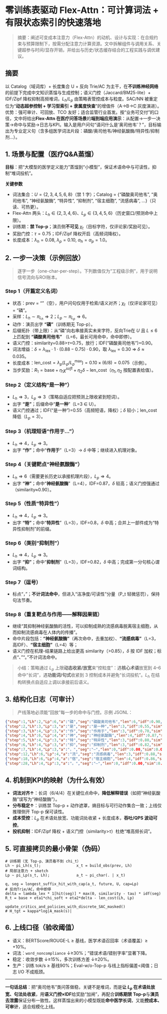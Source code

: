 ﻿# **零训练表驱动 Flex-Attn：可计算词法 + 有限状态索引的快速落地**
> 摘要：阐述可变成本注意力（Flex-Attn）的动机、设计与实现：在合规约束与预算限制下，按需分配注意力计算资源。文中拆解组件与调用关系、关键超参与时间/显存开销，并给出与历史/状态缓存结合的工程实践与调优建议。

## 摘要

以 Catalog（域词库）+ 长度集合 U + 反向 Trie/AC 为主干，在**不训练神经网络**的前提下完成中文知识蒸馏与生成控制；语义门控（Jaccard/BM25-lite）+ IDF/Zipf 降权抑制高频堆词，$L_h/L_p$ 由策略表管控成本与粒度。SAC/NN 被重定位为“**动态超参控制 + 学习型索引 + 隶属度快查**”的增值件（A→B→C 灰度演进）。优势：强可审计、可回放、TCO 友好；适合监管行业首发。按“业务可交付”的口径，文中将给出**Flex-Attn 在医疗问答场景**的**端到端应用演示**：从配置→一步一决策→命中与奖励→日志与KPI。输入是用户问句“请问什么是‘奥司他韦’？”，目标输出为专业定义句（含多组医学词法片段：磷酸/奥司他韦/神经氨酸酶/特异性/抑制剂…）。

## 1. 场景与配置（医疗Q&A蒸馏）

**目标**：把“大模型的医学定义能力”蒸馏到“小模型”，保证术语命中与可读性，抑制“堆词投机”。

**关键参数**

* 词法集合：$U=\{2,3,4,5,6,8\}$（禁 1 字）；Catalog = {“磷酸奥司他韦”, “奥司他韦”, “神经氨酸酶”, “特异性”, “抑制剂”, “宿主细胞”, “流感病毒”, …}（只读、可热更）。
* Flex-Attn 两头：$L_h \in \{2,3,4,6\}$、$L_p \in \{3,4,5,6\}$（历史窗口/预测命中上限）。
* 训练期：**禁 Top-p**；演员侧**不可见** $\chi_t$（目标字符，仅评论家/奖励可见）。
* 奖励门控：$\tau=0.75$；IDF/Zipf 降权开启（高频词降权）。
* 长度成本：$\lambda_h=0.08,\ \lambda_p=0.10,\ \alpha_h=\alpha_p=1.0$。

## 2. 一步一决策（示例回放）

> 逐字一步（one-char-per-step）。下列数值仅为“工程级示例”，用于说明信号流向与ROI账本。

### Step 1（开篇定义名词）

* 状态：prev = “”（空），用户问句仅用于检索/语义对齐；$\chi_t$（仅评论家可见）= “磷”。
* 采样：$L_h\sim \pi_{L_h}\Rightarrow 2$；$L_p\sim \pi_{L_p}\Rightarrow 6$。
* 动作：演员出字 **“磷”**（训练期无 Top-p）。
* 后缀拓扑（带上限）：从“磷”向右串接真实未来字符，反向Trie在 $U$ 且 $L\le 6$ 上匹配到 **“磷酸奥司他韦”** （L=6，最长可用命中，命中即停）。
* 语义门控：similarity=0.88>$\tau$=0.75，放行；IDF(“磷酸奥司他韦”)=0.90。
* 词法增益：$\delta=\lambda_{\text{lex}}\cdot 1 \cdot (0.88-0.75)\cdot 0.90$，取 $\lambda_{\text{lex}}=0.30$ ⇒ $\delta\approx 0.035$。
* 长度成本：$\text{len\_cost}=\lambda_p (L_p/L^{\max}_p)=0.10\times(6/8)=0.075$（示例）。
* 当步奖励：$R_1 = \text{base}+ \eta_1\chi^{soft}+ \eta_2\delta - \text{len\_cost}$（$\eta_1,\eta_2$ 按配置表给值）。

### Step 2（定义结构“是一种”）

* $L_h\Rightarrow 3$，$L_p\Rightarrow 3$（策略自适应把预测上限收紧到短词）。
* 出字 **“是”**；后缀命中“**是一种**”（L=3 ∈ U）。
* 语义门控通过；IDF(“是一种”)=0.55（高频短语，降权）；$\delta$ 较小；len_cost 降低（$L_p=3$）。

### Step 3（机理短语“作用于…”）

* $L_h\Rightarrow 4$，$L_p\Rightarrow 3$。
* 出字 **“作”**；命中“**作用于**”（L=3）→ $\delta$ 中等；继续进入机理对象。

### Step 4（关键靶点“神经氨酸酶”）

* $L_h\Rightarrow 6$（需要更长历史以承接机理片段），$L_p\Rightarrow 4$。
* 出字 **“神”**；命中“**神经氨酸酶**”（L=4），IDF=0.87，$\delta$ 较高；语义门控强通过（similarity≈0.90）。

### Step 5（性质“特异性”）

* $L_h\Rightarrow 4$，$L_p\Rightarrow 3$。
* 出字 **“特”**；命中“**特异性**”（L=3），IDF=0.8，$\delta$ 中高；合并上一部件成为“特异性抑制剂”的前缀。

### Step 6（类别“抑制剂”）

* $L_h\Rightarrow 4$，$L_p\Rightarrow 3$。
* 出字 **“抑”**；命中“**抑制剂**”（L=3），IDF=0.82，$\delta$ 中高；完成第一分句核心谓词结构。

### Step 7（逗号）

* 标点“，”；**不计词法命中**，但进入“洁净度/可读性”分量（P_t 轻微惩罚），保持句法节奏。

### Step 8（重复靶点与作用——解释因果链）

* 继续“其抑制神经氨酸酶的活性，可以抑制成熟的流感病毒脱离宿主细胞，从而抑制流感病毒在人体内的传播”。
* 命中片段包括：**“神经氨酸酶”**（再次命中，去重加权）、**“流感病毒”**（L=3，高IDF）、**“宿主细胞”**（L=4）等；
* 语义门控在机理-结果链路上给出更高 similarity（>0.85），$\delta$ 按 IDF 加权；标点“、”“。”不计词法命中。

> 小结：策略通过 $L_p$ 上限**动态收紧/放宽**来“控粒度”：遇**核心术语**放宽到 4–6 命中“长词”，遇**功能词/句式**收紧到 3 控制成本并避免“长词投机”。$L_h$ 在结构转换点自适应上调以承接前后语义。

## 3. 结构化日志（可审计）

> 产线落地必须能“回放”每一步的命中与门控。示例 JSONL：

```json
{"step":1,"Lh":2,"Lp":6,"a":"磷","seg":"磷酸奥司他韦","len":6,"idf":0.90,"sim":0.88,"delta":0.035,"len_cost":0.075,"file":"med_catalog.json#3112","pos":"t0-5"}
{"step":2,"Lh":3,"Lp":3,"a":"是","seg":"是一种","len":3,"idf":0.55,"sim":0.82,"delta":0.011,"len_cost":0.038}
{"step":3,"Lh":4,"Lp":3,"a":"作","seg":"作用于","len":3,"idf":0.70,"sim":0.84,"delta":0.019,"len_cost":0.038}
{"step":4,"Lh":6,"Lp":4,"a":"神","seg":"神经氨酸酶","len":4,"idf":0.87,"sim":0.90,"delta":0.039,"len_cost":0.050}
{"step":5,"Lh":4,"Lp":3,"a":"特","seg":"特异性","len":3,"idf":0.80,"sim":0.86,"delta":0.026,"len_cost":0.038}
{"step":6,"Lh":4,"Lp":3,"a":"抑","seg":"抑制剂","len":3,"idf":0.82,"sim":0.85,"delta":0.025,"len_cost":0.038}
{"step":7,"Lh":4,"Lp":3,"a":"，","seg":"—","len":0,"idf":0.00,"sim":0.00,"delta":0.000,"len_cost":0.038,"note":"punctuation"}
{"step":12,"Lh":6,"Lp":4,"a":"流","seg":"流感病毒","len":3,"idf":0.88,"sim":0.87,"delta":0.032,"len_cost":0.050}
{"step":18,"Lh":6,"Lp":4,"a":"宿","seg":"宿主细胞","len":4,"idf":0.86,"sim":0.86,"delta":0.030,"len_cost":0.050}
{"step":28,"Lh":4,"Lp":3,"a":"。","seg":"—","len":0,"idf":0.00,"sim":0.00,"delta":0.000,"len_cost":0.038,"note":"period"}
```

## 4. 机制到KPI的映射（为什么有效）

* **词法对齐↑**：长词（6/4/4）在关键位点命中，**降低解释错误**（如把“神经氨酸酶”误写为“神经酸酶”）。
* **分布稳定↑**：训练禁 Top-p + 动作遮罩，熵目标与可行动作集合一致；上线仅推理侧开 Top-p 保可读性。
* **成本受控**：$L_p$ 在术语处放宽、功能词处收紧 + 长度成本，**吞吐/QPS 波动可控**。
* **投机抑制**：IDF/Zipf 降权 + 语义门控（similarity>$\tau$）杜绝“堆高频长词”。

## 5. 可直接拷贝的最小骨架（伪码）

```pseudo
# 训练期（无 Top-p、演员看不到 chi_t）
Lh ~ pi_Lh(s_t);                x_t = build_obs(prev, Lh)
# 局部注意力 + sketch
Lp ~ pi_Lp(s_t, Lh);            a_t ~ pi_char(. | x_t)

q, seg = longest_suffix_hit_with_cap(a_t, future, U, cap=Lp)
# 反向Trie/AC，命中即停
delta = lambda_lex * 1[hit(seg)] * max(0, similarity - tau) * idf(seg)
R_t = base + eta1*chi_soft + eta2*delta - len_cost(Lh, Lp)

update_critics_and_policies_with_discrete_SAC_masked()
# H_tgt = kappa*log|A_mask(s)|
```

## 6. 上线口径（验收阈值）

* 语义：BERTScore/ROUGE-L ≥ 基线，医学术语召回率（术语覆盖）≥ +10%。
* 词法：`word_noncompliance` ↓≥30%；“错误术语/错别字率”显著下降。
* 稳定：收敛步数 ↓≥15%，多次训练方差 ↓≥20%。
* 生产：训练 tok/s ≥ 基线90%；Eval-w/o-Top-p 与线上指标偏差<阈值；日志 I/O 不成瓶颈。

---

**一句话总结**：把“奥司他韦”类问答做稳，关键不是堆词，而是**让 $L_p$ 在术语处放宽、句法处收紧**，用**语义门控×IDF**给奖励“加闸”，再配合**训练期禁 Top-p**与**演员去泄露**保证分布一致性。这样蒸馏出来的小模型既能**命中医学长词**，又能**控成本、可审计**，适合规模化上线。

